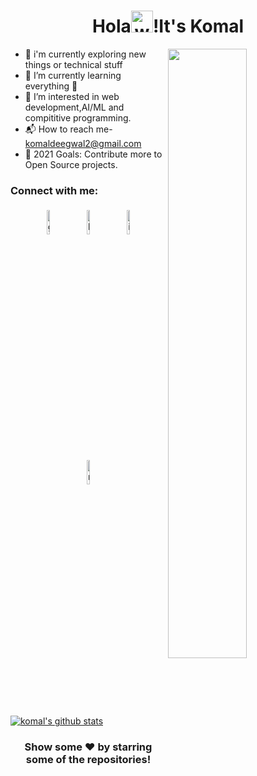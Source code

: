 <h1 align="center">Hola<img alt="wave" src="https://emojis.slackmojis.com/emojis/images/1588177020/8809/wave_hello.gif?1588177020" width="35">!It's Komal  </h1>

<img align="right" width="50%" src="https://user-images.githubusercontent.com/54095539/103103952-894d4980-464a-11eb-8670-5b026829077b.png">

- 🔭 i'm currently exploring new things or technical stuff
- 🌱 I’m currently learning everything 🤣
- 👀 I’m interested in web development,AI/ML and compititive programming.
- 📬 How to reach me- komaldeegwal2@gmail.com
- 🥅 2021 Goals: Contribute more to Open Source projects.

### Connect with me:


<p align="center" >
	<a href="https://github.com/komal1503"><img alt="github" width="10%" style="padding:5px" src="https://img.icons8.com/clouds/100/000000/github.png"/></a>
	<a href="https://www.linkedin.com/in/komal-deegwal-35b31a206"><img alt="linkedin" width="10%" style="padding:5px" src="https://img.icons8.com/clouds/100/000000/linkedin.png"/></a>
	<a href="https://www.instagram.com/komal15012003/"><img alt="instagram" width="10%" style="padding:5px" src="https://img.icons8.com/clouds/100/000000/instagram.png"/></a>
	<a href="https://medium.com/@komal1503"><img alt="medium" width="10%" style="padding:5px" src="https://img.icons8.com/clouds/100/000000/goodnotes.png"/></a>
	
</p>

<a href="https://github.com/komal1503">
 <img align="center" src="https://github-readme-stats.vercel.app/api?username=komal1503&show_icons=true&theme=light&line_height=27" alt="komal's github stats"/>
</a>


<div align="center">

### Show some ❤️ by starring some of the repositories!

</div>


<!---
komal1503/komal1503 is a ✨ special ✨ repository because its `README.md` (this file) appears on your GitHub profile.
You can click the Preview link to take a look at your changes.
--->

